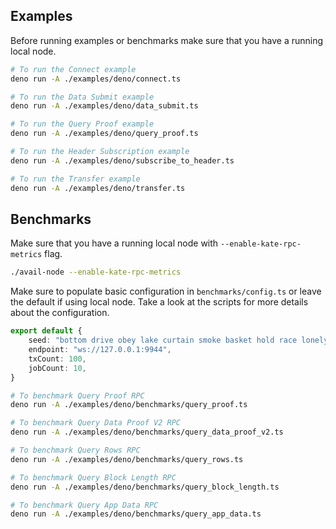 ## Examples

Before running examples or benchmarks make sure that you have a running local node.

```bash
# To run the Connect example
deno run -A ./examples/deno/connect.ts

# To run the Data Submit example
deno run -A ./examples/deno/data_submit.ts

# To run the Query Proof example
deno run -A ./examples/deno/query_proof.ts

# To run the Header Subscription example
deno run -A ./examples/deno/subscribe_to_header.ts

# To run the Transfer example
deno run -A ./examples/deno/transfer.ts
```

## Benchmarks
Make sure that you have a running local node with `--enable-kate-rpc-metrics` flag.

```bash
./avail-node --enable-kate-rpc-metrics
```

Make sure to populate basic configuration in `benchmarks/config.ts` or leave the default if using local node. Take a look at the scripts for more details about the configuration.

```typescript
export default {
    seed: "bottom drive obey lake curtain smoke basket hold race lonely fit walk//Alice",
    endpoint: "ws://127.0.0.1:9944",
    txCount: 100,
    jobCount: 10,
}
```

```bash
# To benchmark Query Proof RPC
deno run -A ./examples/deno/benchmarks/query_proof.ts

# To benchmark Query Data Proof V2 RPC
deno run -A ./examples/deno/benchmarks/query_data_proof_v2.ts

# To benchmark Query Rows RPC
deno run -A ./examples/deno/benchmarks/query_rows.ts

# To benchmark Query Block Length RPC
deno run -A ./examples/deno/benchmarks/query_block_length.ts

# To benchmark Query App Data RPC
deno run -A ./examples/deno/benchmarks/query_app_data.ts
```